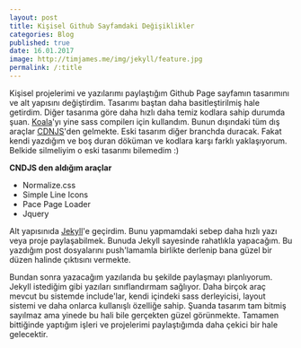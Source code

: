 ```yaml
---
layout: post
title: Kişisel Github Sayfamdaki Değişiklikler
categories: Blog
published: true
date: 16.01.2017
image: http://timjames.me/img/jekyll/feature.jpg
permalink: /:title
---
```


Kişisel projelerimi ve yazılarımı paylaştığım Github Page sayfamın tasarımını ve alt yapısını değiştirdim. Tasarımı baştan daha basitleştirilmiş hale getirdim. Diğer tasarıma göre daha hızlı daha temiz kodlara sahip durumda şuan. [Koala](http://koala-app.com)'yı yine sass compilerı için kullandım. Bunun dışındaki tüm dış araçlar [CDNJS](https://cdnjs.com/)'den gelmekte. Eski tasarım diğer branchda duracak. Fakat kendi yazdığım ve boş duran döküman ve kodlara karşı farklı yaklaşıyorum. Belkide silmeliyim o eski tasarımı bilemedim :)

**CNDJS den aldığım araçlar**

* Normalize.css
* Simple Line Icons
* Pace Page Loader
* Jquery

Alt yapısınıda [Jekyll](https://jekyllrb.com/)'e geçirdim. Bunu yapmamdaki sebep daha hızlı yazı veya proje paylaşabilmek. Bunuda Jekyll sayesinde rahatlıkla yapacağım. Bu yazdığım post dosyalarını push'lamamla birlikte derlenip bana güzel bir düzen halinde çıktısını vermekte.

Bundan sonra yazacağım yazılarıda bu şekilde paylaşmayı planlıyorum. Jekyll istediğim gibi yazıları sınıflandırmam sağlıyor. Daha birçok araç mevcut bu sistemde include'lar, kendi içindeki sass derleyicisi, layout sistemi ve daha onlarca kullanışlı özelliğe sahip. Şuanda tasarım tam bitmiş sayılmaz ama yinede bu hali bile gerçekten güzel görünmekte. Tamamen bittiğinde yaptığım işleri ve projelerimi paylaştığımda daha çekici bir hale gelecektir.
